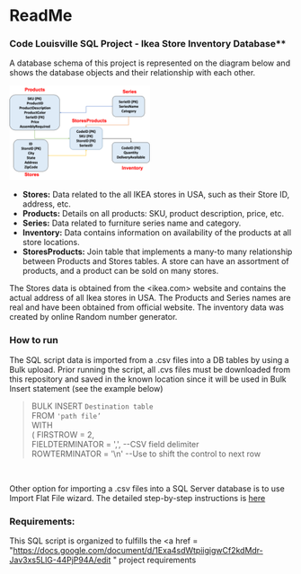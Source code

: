 # ReadMe

### Code Louisville SQL Project - Ikea Store Inventory Database**

A database schema of this project is represented on the diagram below and shows the database objects and their relationship with each other.

<img src="DB_Schema.png " width="250" />

- **Stores:** Data related to the all IKEA stores in USA, such as their Store ID, address, etc.
- **Products:** Details on all products: SKU, product description, price, etc.
- **Series:** Data related to furniture series name and category.
- **Inventory:** Data contains information on availability of the products at all store locations.
- **StoresProducts:** Join table that implements a many-to many relationship between Products and Stores tables. A store can have an assortment of products, and a product can be sold on many stores.

The Stores data is obtained from the <ikea.com> website and contains the actual address of all Ikea stores in USA. The Products and Series names are real and have been obtained from official website. The inventory data was created by online Random number generator.

### How to run 

The SQL script data is imported from a .csv files into a DB tables by using a Bulk upload. Prior running the script, all .cvs files must be downloaded from this repository and saved in the known location since it will be used in Bulk Insert statement (see the example below)

> BULK INSERT `Destination table`<br>
> FROM `'path file’`<br>
> WITH <br>
> (   FIRSTROW = 2,<br>
>     FIELDTERMINATOR = ',',	--CSV field delimiter<br>
>     ROWTERMINATOR = '\n' 	--Use to shift the control to next row<br>
<br>

Other option for importing a .csv files into a SQL Server database is to use Import Flat File wizard. The detailed step-by-step instructions is <a href="https://docs.microsoft.com/en-us/sql/relational-databases/import-export/import-flat-file-wizard?view=sql-server-ver15" title="Instructions"> here </a>

### Requirements:
This SQL script is organized to fulfills the <a href = "https://docs.google.com/document/d/1Exa4sdWtpiigigwCf2kdMdr-Jav3xs5LlG-44PjP94A/edit " project requirements </a>
